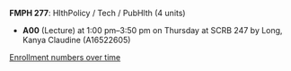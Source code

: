 **FMPH 277**: HlthPolicy / Tech / PubHlth (4 units)

- **A00** (Lecture) at 1:00 pm–3:50 pm on Thursday at SCRB 247 by Long, Kanya Claudine (A16522605)

[Enrollment numbers over time](./FMPH277.tsv)

